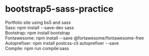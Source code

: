 # bootstrap5-sass-practice
 Portfolio site using bs5 and sass</br>
 Sass: npm install --save-dev sass</br>
 Bootstrap: npm install bootstrap</br>
 Fontawesome: npm install --save @fortawesome/fontawesome-free</br>
 Autoprefixer: npm install postcss-cli autoprefixer --save</br>
 Compile: npm run compile:sass</br>
 

